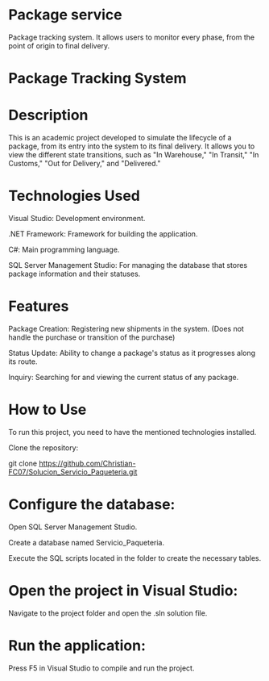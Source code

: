 # Package service

Package tracking system. It allows users to monitor every phase, from the point of origin to final delivery.

# Package Tracking System

# Description

This is an academic project developed to simulate the lifecycle of a package, from its entry into the system to its final delivery. It allows you to view the different state transitions, such as "In Warehouse," "In Transit," "In Customs," "Out for Delivery," and "Delivered."

# Technologies Used

Visual Studio: Development environment.

.NET Framework: Framework for building the application.

C#: Main programming language.

SQL Server Management Studio: For managing the database that stores package information and their statuses.

# Features

Package Creation: Registering new shipments in the system. (Does not handle the purchase or transition of the purchase)

Status Update: Ability to change a package's status as it progresses along its route.

Inquiry: Searching for and viewing the current status of any package.

# How to Use

To run this project, you need to have the mentioned technologies installed.

Clone the repository:

git clone https://github.com/Christian-FC07/Solucion_Servicio_Paqueteria.git

# Configure the database:

Open SQL Server Management Studio.

Create a database named Servicio_Paqueteria.

Execute the SQL scripts located in the folder to create the necessary tables.

# Open the project in Visual Studio:

Navigate to the project folder and open the .sln solution file.

# Run the application:

Press F5 in Visual Studio to compile and run the project.
